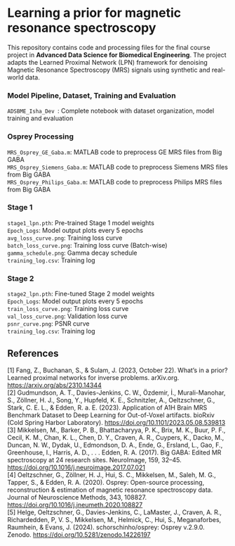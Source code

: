 # Learning a prior for magnetic resonance spectroscopy

This repository contains code and processing files for the final course project in **Advanced Data Science for Biomedical Engineering**. The project adapts the Learned Proximal Network (LPN) framework for denoising Magnetic Resonance Spectroscopy (MRS) signals using synthetic and real-world data.

### Model Pipeline, Dataset, Training and Evaluation
`ADSBME_Isha_Dev `: Complete notebook with dataset organization, model training and evaluation

### Osprey Processing  
`MRS_Osprey_GE_Gaba.m`: MATLAB code to preprocess GE MRS files from Big GABA  
`MRS_Osprey_Siemens_Gaba.m`: MATLAB code to preprocess Siemens MRS files from Big GABA  
`MRS_Osprey_Philips_Gaba.m`: MATLAB code to preprocess Philips MRS files from Big GABA  

### Stage 1  
`stage1_lpn.pth`: Pre-trained Stage 1 model weights  
`Epoch_Logs`: Model output plots every 5 epochs  
`avg_loss_curve.png`: Training loss curve  
`batch_loss_curve.png`: Training loss curve (Batch-wise)  
`gamma_schedule.png`: Gamma decay schedule  
`training_log.csv`: Training log  

### Stage 2  
`stage2_lpn.pth`: Fine-tuned Stage 2 model weights  
`Epoch_Logs`: Model output plots every 5 epochs  
`train_loss_curve.png`: Training loss curve  
`val_loss_curve.png`: Validation loss curve  
`psnr_curve.png`: PSNR curve  
`training_log.csv`: Training log  

## References
[1] Fang, Z., Buchanan, S., & Sulam, J. (2023, October 22). What’s in a prior? Learned proximal networks for inverse problems. arXiv.org. https://arxiv.org/abs/2310.14344  
[2] Gudmundson, A. T., Davies-Jenkins, C. W., Özdemir, İ., Murali-Manohar, S., Zöllner, H. J., Song, Y., Hupfeld, K. E., Schnitzler, A., Oeltzschner, G., Stark, C. E. L., & Edden, R. a. E. (2023). Application of A1H Brain MRS Benchmark Dataset to Deep Learning for Out-of-Voxel artifacts. bioRxiv (Cold Spring Harbor Laboratory). https://doi.org/10.1101/2023.05.08.539813  
[3] Mikkelsen, M., Barker, P. B., Bhattacharyya, P. K., Brix, M. K., Buur, P. F., Cecil, K. M., Chan, K. L., Chen, D. Y., Craven, A. R., Cuypers, K., Dacko, M., Duncan, N. W., Dydak, U., Edmondson, D. A., Ende, G., Ersland, L., Gao, F., Greenhouse, I., Harris, A. D., . . . Edden, R. A. (2017). Big GABA: Edited MR spectroscopy at 24 research sites. NeuroImage, 159, 32–45. https://doi.org/10.1016/j.neuroimage.2017.07.021  
[4] Oeltzschner, G., Zöllner, H. J., Hui, S. C., Mikkelsen, M., Saleh, M. G., Tapper, S., & Edden, R. A. (2020). Osprey: Open-source processing, reconstruction & estimation of magnetic resonance spectroscopy data. Journal of Neuroscience Methods, 343, 108827. https://doi.org/10.1016/j.jneumeth.2020.108827   
[5] Helge, Oeltzschner, G., Davies-Jenkins, C., LaMaster, J., Craven, A. R., Richardedden, P, V. S., Mikkelsen, M., Helmick, C., Hui, S., Meganaforbes, Raumhein, & Evans, J. (2024). schorschinho/osprey: Osprey v.2.9.0. Zenodo. https://doi.org/10.5281/zenodo.14226197




